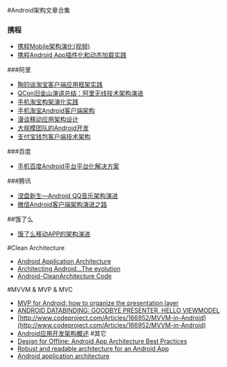 #Android架构文章合集

### 携程
+ [携程Mobile架构演化(视频)](http://www.infoq.com/cn/presentations/ctrip-mobile-architecture-evolution)
+ [携程Android App插件化和动态加载实践](http://www.infoq.com/cn/articles/ctrip-android-dynamic-loading)

###阿里
+ [陶钧谈淘宝客户端应用框架实践](http://www.infoq.com/cn/interviews/tj-taobao-client-arch)
+ [QCon旧金山演讲总结：阿里无线技术架构演进](http://www.infoq.com/cn/articles/alibaba-mobile-infrastructure)
+ [手机淘宝构架演化实践](http://www.infoq.com/cn/news/2014/12/taobao-app-evolution)
+ [手机淘宝Android客户端架构](http://www.open-open.com/lib/view/open1436316754208.html)
+ [漫谈移动应用架构设计](http://club.alibabatech.org/resource_detail.htm?topicId=124)
+ [大规模团队的Android开发](http://club.alibabatech.org/resource_detail.htm?topicId=130)
+ [支付宝钱包客户端技术架构](http://club.alibabatech.org/resource_detail.htm?topicId=155)

###百度
+ [手机百度Android平台平台化解决方案](http://www.infoq.com/cn/presentations/mobile-baidu-android-platform-solutions)

###腾讯
+ [涅盘新生—Android QQ音乐架构演进](http://www.infoq.com/cn/presentations/evolution-of-android-qq-music-architecture)
+ [微信Android客户端架构演进之路](http://www.infoq.com/cn/articles/wechat-android-app-architecture)
 
##饿了么
+ [饿了么移动APP的架构演进](https://mp.weixin.qq.com/s?__biz=MzAxNDUwMzU3Mw==&mid=401044540&idx=1&sn=24b7d8fb655ae6dd5d989d0cb3c08e90&scene=2&srcid=0106EtxRjD2jHxzomxVPTwY3&from=timeline&isappinstalled=0&uin=NzgwODIwNDgw&key=&devicetype=webwx&version=70000001&lang=zh_CN&pass_ticket=46hW44w3Hxd7VY9rutz7mgLu1JGe2T1AAKNQpxNoYOSGi8NpmNYr%2BAZj%2BiXtRX2F)

#Clean Architecture
+ [Android Application Architecture](https://medium.com/ribot-labs/android-application-architecture-8b6e34acda65#.b29vhtdm2)
+ [Architecting Android…The evolution](http://fernandocejas.com/2015/07/18/architecting-android-the-evolution/)
+ [Android-CleanArchitecture Code](https://github.com/android10/Android-CleanArchitecture)

#MVVM & MVP & MVC
+ [MVP for Android: how to organize the presentation layer](http://antonioleiva.com/mvp-android/)
+ [ANDROID DATABINDING: GOODBYE PRESENTER, HELLO VIEWMODEL](http://tech.vg.no/2015/07/17/android-databinding-goodbye-presenter-hello-viewmodel/)
+ [http://www.codeproject.com/Articles/166952/MVVM-in-Android](http://www.codeproject.com/Articles/166952/MVVM-in-Android)
+ [Android应用开发架构概述](http://www.liuguangli.win/archives/299)
#其它
+ [Design for Offline: Android App Architecture Best Practices](https://plus.google.com/+AndroidDevelopers/posts/3C4GPowmWLb)
+ [Robust and readable architecture for an Android App](http://blog.joanzapata.com/robust-architecture-for-an-android-app/)
+ [Android application architecture](https://events.google.com/io2015/schedule?sid=358c9f91-b6d4-e411-b87f-00155d5066d7#day1/358c9f91-b6d4-e411-b87f-00155d5066d7)
